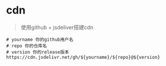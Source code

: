 # cdn

> 使用github + jsdeliver搭建cdn

```shell
# yourname 你的github用户名
# repo 你的仓库名
# version 你的release版本
https://cdn.jsdelivr.net/gh/${yourname}/${repo}@${version}
```
